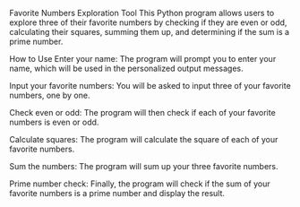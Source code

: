 Favorite Numbers Exploration Tool
This Python program allows users to explore three of their favorite numbers by checking if they are even or odd, calculating their squares, summing them up, and determining if the sum is a prime number.

How to Use
Enter your name: The program will prompt you to enter your name, which will be used in the personalized output messages.

Input your favorite numbers: You will be asked to input three of your favorite numbers, one by one.

Check even or odd: The program will then check if each of your favorite numbers is even or odd.

Calculate squares: The program will calculate the square of each of your favorite numbers.

Sum the numbers: The program will sum up your three favorite numbers.

Prime number check: Finally, the program will check if the sum of your favorite numbers is a prime number and display the result.
